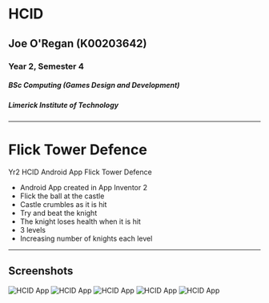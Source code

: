 # HCID
## Joe O'Regan (K00203642)
### Year 2, Semester 4
##### BSc Computing (Games Design and Development)
##### Limerick Institute of Technology

---

# Flick Tower Defence

Yr2 HCID Android App Flick Tower Defence

* Android App created in App Inventor 2
* Flick the ball at the castle
* Castle crumbles as it is hit
* Try and beat the knight
* The knight loses health when it is hit
* 3 levels
* Increasing number of knights each level

---

## Screenshots

![HCID App](https://raw.githubusercontent.com/joeaoregan/LIT-Yr2-S4-HCID/master/Screenshots/ftd1-blocks.png "HCID App")
![HCID App](https://raw.githubusercontent.com/joeaoregan/LIT-Yr2-S4-HCID/master/Screenshots/ftd2_20170328-215013.png "HCID App")
![HCID App](https://raw.githubusercontent.com/joeaoregan/LIT-Yr2-S4-HCID/master/Screenshots/ftd3_20170328-215246.png "HCID App")
![HCID App](https://raw.githubusercontent.com/joeaoregan/LIT-Yr2-S4-HCID/master/Screenshots/ftd4_20170328-215249.png "HCID App")
![HCID App](https://raw.githubusercontent.com/joeaoregan/LIT-Yr2-S4-HCID/master/Screenshots/ftd5_20170328-215255.png "HCID App")
